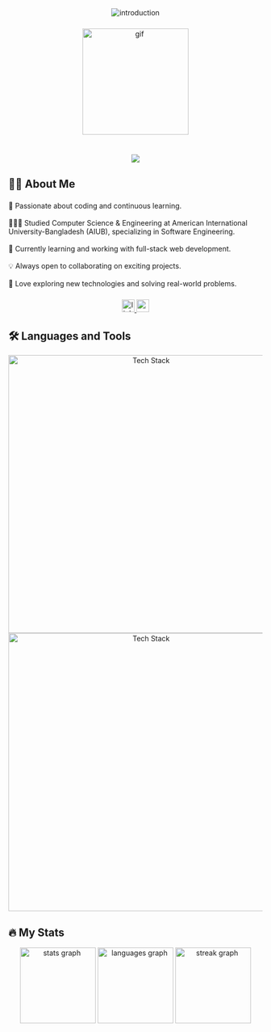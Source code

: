 <div align="center">
  <picture>
    <!-- Light Mode (Black Text) -->
    <source media="(prefers-color-scheme: light)" srcset="https://readme-typing-svg.herokuapp.com/?font=Righteous&size=35&center=true&vCenter=true&width=500&height=50&duration=4000&color=000000&lines=Hello+World!+👋;+I'm+Ashraful+Haque+Atif!" />
    <!-- Dark Mode (White Text) -->
    <source media="(prefers-color-scheme: dark)" srcset="https://readme-typing-svg.herokuapp.com/?font=Righteous&size=35&center=true&vCenter=true&width=500&height=50&duration=4000&color=ffffff&lines=Hello+World!+👋;+I'm+Ashraful+Haque+Atif!" />
    <!-- Default Image (Fallback) -->
    <img src="https://readme-typing-svg.herokuapp.com/?font=Righteous&size=35&center=true&vCenter=true&width=500&height=50&duration=4000&color=000000&lines=Hello+World!+👋;+I'm+Ashraful+Haque+Atif!" alt="introduction" />
  </picture>
</div>

###

<div align="center">
  <img height="210" src="https://media2.giphy.com/media/v1.Y2lkPTc5MGI3NjExcTVpazJrMjVucTY4dTJ3ZzJjMHpjYjBrenMxMmlpZXNjenRkNzNxZCZlcD12MV9pbnRlcm5hbF9naWZfYnlfaWQmY3Q9Zw/wwg1suUiTbCY8H8vIA/giphy.gif" alt="gif" />
</div>

###

<h1></h1>

###

<div align="center">
  <img src="https://profile-counter.glitch.me/ashrafulatif/count.svg?"  />
</div>

###

<h2 align="left">👨‍💻 About Me</h2>

###

<p align="left">🧠 Passionate about coding and continuous learning.<br><br>👨🏻‍🎓 Studied Computer Science & Engineering at American International University-Bangladesh (AIUB), specializing in Software Engineering.<br><br>🌱 Currently learning and working with full-stack web development.<br><br>💡 Always open to collaborating on exciting projects.<br><br>🚀 Love exploring new technologies and solving real-world problems.</p>

###

<div align="center">
  <a href="https://www.linkedin.com/in/ashrafulhaque08" target="_blank">
    <img src="https://img.shields.io/static/v1?message=LinkedIn&logo=linkedin&label=&color=0077B5&logoColor=white&labelColor=&style=for-the-badge" height="25" alt="linkedin logo" />
  </a>
  <a href="mailto:ashrafulhaque08@gmail.com">
    <img src="https://img.shields.io/static/v1?message=Gmail&logo=gmail&label=&color=D14836&logoColor=white&labelColor=&style=for-the-badge" height="25" alt="gmail logo" />
  </a>
</div>

###

## 🛠 Languages and Tools

<div align="center">
  <img src="https://skillicons.dev/icons?i=html,css,js,typescript,react,nextjs,nodejs,express,nestjs" width="550" alt="Tech Stack" />
  <img src="https://skillicons.dev/icons?i=java,python,prisma,tailwind,materialui,git,github,postgresql,mysql" width="550" alt="Tech Stack" />
</div>

## 🔥 My Stats

<div align="center">
  <picture>
    <!-- Light Mode Stats -->
    <source media="(prefers-color-scheme: light)" srcset="https://github-readme-stats.vercel.app/api?username=ashrafulatif&hide_title=false&hide_rank=false&show_icons=true&include_all_commits=true&count_private=true&disable_animations=false&theme=default&locale=en&hide_border=true&order=1" />
    <!-- Dark Mode Stats -->
    <source media="(prefers-color-scheme: dark)" srcset="https://github-readme-stats.vercel.app/api?username=ashrafulatif&hide_title=false&hide_rank=false&show_icons=true&include_all_commits=true&count_private=true&disable_animations=false&theme=github_dark&locale=en&hide_border=true&order=1" />
    <!-- Fallback Image -->
    <img src="https://github-readme-stats.vercel.app/api?username=ashrafulatif&hide_title=false&hide_rank=false&show_icons=true&include_all_commits=true&count_private=true&disable_animations=false&theme=default&locale=en&hide_border=true&order=1" height="150" alt="stats graph" />
  </picture>
  
  <picture>
    <!-- Light Mode Languages -->
    <source media="(prefers-color-scheme: light)" srcset="https://github-readme-stats.vercel.app/api/top-langs?username=ashrafulatif&locale=en&hide_title=false&layout=compact&card_width=320&langs_count=5&theme=default&hide_border=true&order=2" />
    <!-- Dark Mode Languages -->
    <source media="(prefers-color-scheme: dark)" srcset="https://github-readme-stats.vercel.app/api/top-langs?username=ashrafulatif&locale=en&hide_title=false&layout=compact&card_width=320&langs_count=5&theme=github_dark&hide_border=true&order=2" />
    <!-- Fallback Image -->
    <img src="https://github-readme-stats.vercel.app/api/top-langs?username=ashrafulatif&locale=en&hide_title=false&layout=compact&card_width=320&langs_count=5&theme=default&hide_border=true&order=2" height="150" alt="languages graph" />
  </picture>
  
  <picture>
    <!-- Light Mode Streak -->
    <source media="(prefers-color-scheme: light)" srcset="https://streak-stats.demolab.com?user=ashrafulatif&locale=en&mode=daily&theme=default&hide_border=true&border_radius=5&order=3" />
    <!-- Dark Mode Streak -->
    <source media="(prefers-color-scheme: dark)" srcset="https://streak-stats.demolab.com?user=ashrafulatif&locale=en&mode=daily&theme=github_dark&hide_border=true&border_radius=5&order=3" />
    <!-- Fallback Image -->
    <img src="https://streak-stats.demolab.com?user=ashrafulatif&locale=en&mode=daily&theme=default&hide_border=true&border_radius=5&order=3" height="150" alt="streak graph" />
  </picture>
</div>

###
